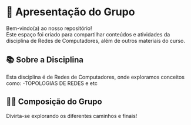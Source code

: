 # 👥 Apresentação do Grupo

Bem-vindo(a) ao nosso repositório!  
Este espaço foi criado para compartilhar conteúdos e atividades da disciplina de Redes de Computadores, além de outros materiais do curso.

## 📚 Sobre a Disciplina
Esta disciplina é de Redes de Computadores, onde exploramos conceitos como:
-TOPOLOGIAS DE REDES e etc

## 👨‍💻 Composição do Grupo

Divirta-se explorando os diferentes caminhos e finais!